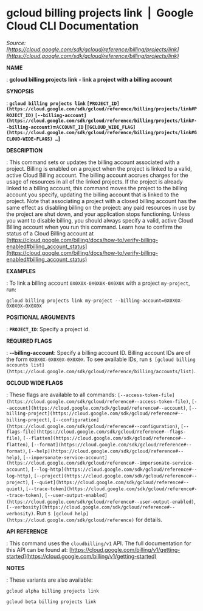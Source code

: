 # gcloud billing projects link  |  Google Cloud CLI Documentation

*Source: [https://cloud.google.com/sdk/gcloud/reference/billing/projects/link](https://cloud.google.com/sdk/gcloud/reference/billing/projects/link)*

**NAME**

: **gcloud billing projects link - link a project with a billing account**

**SYNOPSIS**

: **`gcloud billing projects link` `[PROJECT_ID](https://cloud.google.com/sdk/gcloud/reference/billing/projects/link#PROJECT_ID)` `[--billing-account](https://cloud.google.com/sdk/gcloud/reference/billing/projects/link#--billing-account)`=`ACCOUNT_ID` [`[GCLOUD_WIDE_FLAG](https://cloud.google.com/sdk/gcloud/reference/billing/projects/link#GCLOUD-WIDE-FLAGS) …`]**

**DESCRIPTION**

: This command sets or updates the billing account associated with a project.
Billing is enabled on a project when the project is linked to a valid, active
Cloud Billing account. The billing account accrues charges for the usage of
resources in all of the linked projects. If the project is already linked to a
billing account, this command moves the project to the billing account you
specify, updating the billing account that is linked to the project.
Note that associating a project with a closed billing account has the same
effect as disabling billing on the project: any paid resources in use by the
project are shut down, and your application stops functioning. Unless you want
to disable billing, you should always specify a valid, active Cloud Billing
account when you run this command. Learn how to confirm the status of a Cloud
Billing account at [https://cloud.google.com/billing/docs/how-to/verify-billing-enabled#billing_account_status](https://cloud.google.com/billing/docs/how-to/verify-billing-enabled#billing_account_status)

**EXAMPLES**

: To link a billing account `0X0X0X-0X0X0X-0X0X0X` with a project
`my-project`, run:

```
gcloud billing projects link my-project --billing-account=0X0X0X-0X0X0X-0X0X0X
```

**POSITIONAL ARGUMENTS**

: **`PROJECT_ID`**:
Specify a project id.

**REQUIRED FLAGS**

: **--billing-account**:
Specify a billing account ID. Billing account IDs are of the form
`0X0X0X-0X0X0X-0X0X0X`. To see available IDs, run `$ [gcloud billing accounts
list](https://cloud.google.com/sdk/gcloud/reference/billing/accounts/list)`.

**GCLOUD WIDE FLAGS**

: These flags are available to all commands: `[--access-token-file](https://cloud.google.com/sdk/gcloud/reference#--access-token-file)`,
`[--account](https://cloud.google.com/sdk/gcloud/reference#--account)`, `[--billing-project](https://cloud.google.com/sdk/gcloud/reference#--billing-project)`,
`[--configuration](https://cloud.google.com/sdk/gcloud/reference#--configuration)`,
`[--flags-file](https://cloud.google.com/sdk/gcloud/reference#--flags-file)`,
`[--flatten](https://cloud.google.com/sdk/gcloud/reference#--flatten)`, `[--format](https://cloud.google.com/sdk/gcloud/reference#--format)`, `[--help](https://cloud.google.com/sdk/gcloud/reference#--help)`, `[--impersonate-service-account](https://cloud.google.com/sdk/gcloud/reference#--impersonate-service-account)`,
`[--log-http](https://cloud.google.com/sdk/gcloud/reference#--log-http)`,
`[--project](https://cloud.google.com/sdk/gcloud/reference#--project)`, `[--quiet](https://cloud.google.com/sdk/gcloud/reference#--quiet)`, `[--trace-token](https://cloud.google.com/sdk/gcloud/reference#--trace-token)`, `[--user-output-enabled](https://cloud.google.com/sdk/gcloud/reference#--user-output-enabled)`,
`[--verbosity](https://cloud.google.com/sdk/gcloud/reference#--verbosity)`.
Run `$ [gcloud help](https://cloud.google.com/sdk/gcloud/reference)` for details.

**API REFERENCE**

: This command uses the `cloudbilling/v1` API. The full documentation
for this API can be found at: [https://cloud.google.com/billing/v1/getting-started](https://cloud.google.com/billing/v1/getting-started)

**NOTES**

: These variants are also available:

```
gcloud alpha billing projects link
```

```
gcloud beta billing projects link
```
